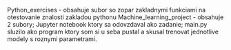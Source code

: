 Python_exercises - obsahuje subor so zopar zakladnymi funkciami na otestovanie znalosti zakladou pythonu
Machine_learning_project - obsahuje 2 subory; Jupyter notebook ktory sa odovzdaval ako zadanie; main.py sluzilo ako program ktory som si u seba pustal a skusal trenovat jednotlive modely s roznymi parametrami.
